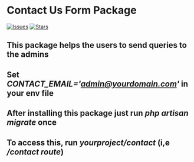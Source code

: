 # Contact Us Form Package

[![Issues](https://img.shields.io/github/issues/bitfumes/contact-package.svg?style=flat-square)](https://github.com/bitfumes/contact-package/issues)
[![Stars](	https://img.shields.io/github/stars/bitfumes/contact-package.svg?style=flat-square)](https://github.com/bitfumes/contact-package/stargazers)


## This package helps the users to send queries to the admins
## Set <i>CONTACT_EMAIL='admin@yourdomain.com'</i> in your env file
## After installing this package just run <i>php artisan migrate</i> once
## To access this, run <i>yourproject/contact</i> (i,e <i>/contact route</i>)
